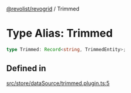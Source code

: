 [@revolist/revogrid](README.md) / Trimmed

# Type Alias: Trimmed

```ts
type Trimmed: Record<string, TrimmedEntity>;
```

## Defined in

[src/store/dataSource/trimmed.plugin.ts:5](https://github.com/revolist/revogrid/blob/c4e80f786890231c76aca88d327b090657d3fbb9/src/store/dataSource/trimmed.plugin.ts#L5)
